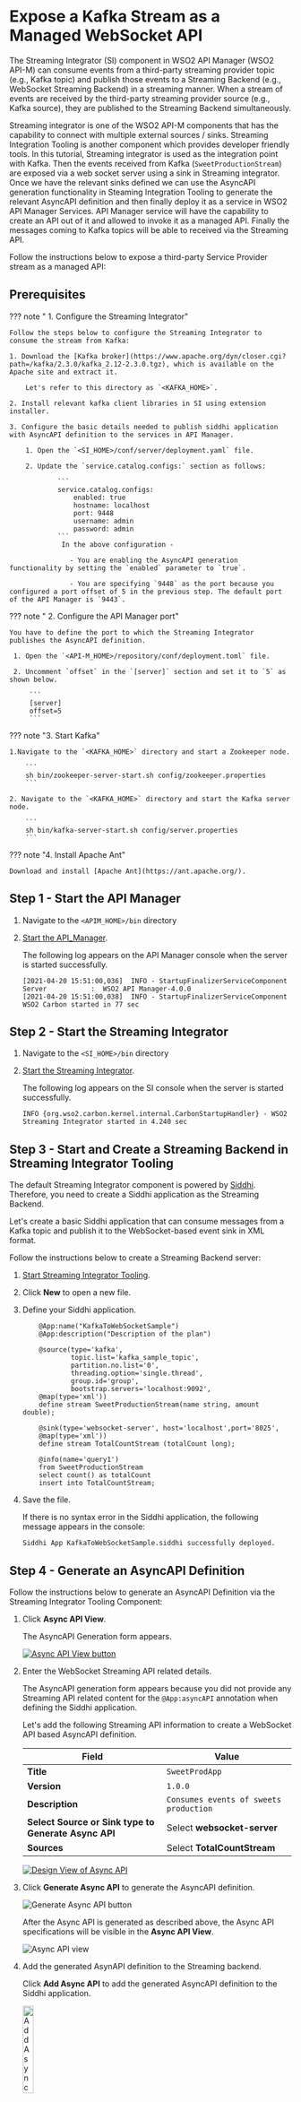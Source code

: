 # Expose a Kafka Stream as a Managed WebSocket API

The Streaming Integrator (SI) component in WSO2 API Manager (WSO2 API-M) can consume events from a third-party streaming provider topic (e.g., Kafka topic) and publish those events to a Streaming Backend (e.g., WebSocket Streaming Backend) in a streaming manner. When a stream of events are received by the third-party streaming provider source (e.g., Kafka source), they are published to the Streaming Backend simultaneously. 

Streaming integrator is one of the WSO2 API-M components that has the capability to connect with multiple external sources / sinks. Streaming Integration Tooling is another component which provides developer friendly tools. In this tutorial, Streaming integrator is used as the integration point with Kafka. Then the events received from Kafka (`SweetProductionStream`) are exposed via a web socket server using a sink in Streaming integrator. 
Once we have the relevant sinks defined we can use the AsyncAPI generation functionality in Steaming Integration Tooling to generate the relevant AsyncAPI definition and then finally deploy it as a service in WSO2 API Manager Services. API Manager service will have the capability to create an API out of it and allowed to invoke it as a managed API. Finally the messages coming to Kafka topics will be able to received via the Streaming API. 

Follow the instructions below to expose a third-party Service Provider stream as a managed API:

## Prerequisites

??? note " 1. Configure the Streaming Integrator"

    Follow the steps below to configure the Streaming Integrator to consume the stream from Kafka:

    1. Download the [Kafka broker](https://www.apache.org/dyn/closer.cgi?path=/kafka/2.3.0/kafka_2.12-2.3.0.tgz), which is available on the Apache site and extract it.

        Let's refer to this directory as `<KAFKA_HOME>`.

    2. Install relevant kafka client libraries in SI using extension installer.

    3. Configure the basic details needed to publish siddhi application with AsyncAPI definition to the services in API Manager.
    
        1. Open the `<SI_HOME>/conf/server/deployment.yaml` file.
        
        2. Update the `service.catalog.configs:` section as follows:
        
                ```
                service.catalog.configs:
                    enabled: true
                    hostname: localhost
                    port: 9448
                    username: admin
                    password: admin
                ```
                 In the above configuration -
                 
                   - You are enabling the AsyncAPI generation functionality by setting the `enabled` parameter to `true`. 
                    
                   - You are specifying `9448` as the port because you configured a port offset of 5 in the previous step. The default port of the API Manager is `9443`.
        
??? note " 2. Configure the API Manager port"

    You have to define the port to which the Streaming Integrator publishes the AsyncAPI definition.
    
     1. Open the `<API-M_HOME>/repository/conf/deployment.toml` file.

     2. Uncomment `offset` in the `[server]` section and set it to `5` as shown below.

         ```
         [server]
         offset=5
         ```        

??? note "3. Start Kafka"

    1.Navigate to the `<KAFKA_HOME>` directory and start a Zookeeper node.

        ```
        sh bin/zookeeper-server-start.sh config/zookeeper.properties
        ```

    2. Navigate to the `<KAFKA_HOME>` directory and start the Kafka server node.

        ```
        sh bin/kafka-server-start.sh config/server.properties
        ```

??? note "4. Install Apache Ant"

    Download and install [Apache Ant](https://ant.apache.org/).

## Step 1 - Start the API Manager

1. Navigate to the `<APIM_HOME>/bin` directory 

2. [Start the API_Manager]({{base_path}}/install-and-setup/install/installing-the-product/installing-the-binary/installing-on-linux-or-os-x/).

     The following log appears on the API Manager console when the server is started successfully.

    ```
    [2021-04-20 15:51:00,036]  INFO - StartupFinalizerServiceComponent Server           :  WSO2 API Manager-4.0.0
    [2021-04-20 15:51:00,038]  INFO - StartupFinalizerServiceComponent WSO2 Carbon started in 77 sec
    ```

## Step 2 - Start the Streaming Integrator

1. Navigate to the `<SI_HOME>/bin` directory 

2. [Start the Streaming Integrator]({{base_path}}/install-and-setup/install/installing-the-product/installing-the-binary/installing-si-binary/#starting-the-si-server).

     The following log appears on the SI console when the server is started successfully.

    ```
    INFO {org.wso2.carbon.kernel.internal.CarbonStartupHandler} - WSO2 Streaming Integrator started in 4.240 sec
    ```

## Step 3 - Start and Create a Streaming Backend in Streaming Integrator Tooling

The default Streaming Integrator component is powered by [Siddhi](https://siddhi.io/). Therefore, you need to create a Siddhi application as the Streaming Backend.
     
Let's create a basic Siddhi application that can consume messages from a Kafka topic and publish it to the WebSocket-based event sink in XML format.

Follow the instructions below to create a Streaming Backend server:

1. [Start Streaming Integrator Tooling]({{base_path}}/develop/streaming-apps/streaming-integrator-studio-overview/#starting-streaming-integrator-tooling).

2. Click **New** to open a new file.

3. Define your Siddhi application.

    ```
        @App:name("KafkaToWebSocketSample")
        @App:description("Description of the plan")

        @source(type='kafka',
                topic.list='kafka_sample_topic',
                partition.no.list='0',
                threading.option='single.thread',
                group.id='group',
                bootstrap.servers='localhost:9092',
        @map(type='xml'))
        define stream SweetProductionStream(name string, amount double);

        @sink(type='websocket-server', host='localhost',port='8025',
        @map(type='xml'))
        define stream TotalCountStream (totalCount long);

        @info(name='query1')
        from SweetProductionStream
        select count() as totalCount
        insert into TotalCountStream;
    ```

4. Save the file. 

     If there is no syntax error in the Siddhi application, the following message appears in the console:

     ```
     Siddhi App KafkaToWebSocketSample.siddhi successfully deployed. 
     ```

## Step 4 - Generate an AsyncAPI Definition

Follow the instructions below to generate an AsyncAPI Definition via the Streaming Integrator Tooling Component:

1. Click **Async API View**.

     The AsyncAPI Generation form appears.

     [![Async API View button]({{base_path}}/assets/img/streaming/working-with-async-api/open-async-api-view-button.png)]({{base_path}}/assets/img/streaming/working-with-async-api/open-async-api-view-button.png)

2. Enter the WebSocket Streaming API related details.
    
     The AsyncAPI generation form appears because you did not provide any Streaming API related content for the `@App:asyncAPI` annotation when defining the Siddhi application.

     Let's add the following Streaming API information to create a WebSocket API based AsyncAPI definition.

     | **Field**                                            | **Value**                             |
     |------------------------------------------------------|---------------------------------------|
     | **Title**                                            | `SweetProdApp`                  |
     | **Version**                                          | `1.0.0`                               |
     | **Description**                                      | `Consumes events of sweets production` |
     | **Select Source or Sink type to Generate Async API** | Select **websocket-server**           |
     | **Sources**                                          | Select **TotalCountStream**      |

     [![Design View of Async API]({{base_path}}/assets/img/streaming/working-with-async-api/async-api-form.png)]({{base_path}}/assets/img/streaming/working-with-async-api/async-api-form.png)

3. Click **Generate Async API** to generate the AsyncAPI definition.

     ![Generate Async API button]({{base_path}}/assets/img/streaming/working-with-async-api/generate-async-api-view-button.png)

     After the Async API is generated as described above, the Async API specifications will be visible in the **Async API View**.

     ![Async API view]({{base_path}}/assets/img/streaming/working-with-async-api/async-api-spec-view.png)

4. Add the generated AsynAPI definition to the Streaming backend.

     Click **Add Async API** to add the generated AsyncAPI definition to the Siddhi application.

     <a href="{{base_path}}/assets/img/streaming/working-with-async-api/add-async-api-button.png"><img src="{{base_path}}/assets/img/streaming/working-with-async-api/add-async-api-button.png" width="20%" alt="Add Async API"></a>

3. Click **Code View** to view the Siddhi application with the AsyncAPI definition that was generated and save it so that it can be deployed on SI server.

## Step 5 - Publish the AsyncAPI definition

You need to deploy your Streaming backend, which contains the AsyncAPI definition, to the Streaming Integrator server in order to export the AsyncAPI definition that you generated to the services in WSO2 API Manager.

Follow the instructions below to publish the AsyncAPI definition to the service catalog:

1. Click **Deploy**, and then click **Deploy to Server** in Streaming Integrator Tooling. 

     [![Deploy To Server]({{base_path}}/assets/img/streaming/working-with-async-api/async-api-deploy-to-server.png)]({{base_path}}/assets/img/streaming/working-with-async-api/async-api-deploy-to-server.png)

     This opens the **Deploy Siddhi Apps to Server** dialog box. 

2. Add the SI server host and port(default 9443) and select the relevant check box for your Siddhi application, which contains the AsyncAPI definition, and for the server in which you want to deploy it. 

3. Click **Deploy**.

     [![Deploy Button]({{base_path}}/assets/img/streaming/working-with-async-api/async-api-deploy.png)]({{base_path}}/assets/img/streaming/working-with-async-api/async-api-deploy.png)

     After the Siddhi application is successfully deployed, the following log messages appear in the Streaming Integrator and API Manager server logs to indicate that the AsyncAPI definition is successfully published in the Service Catalog.

    ```bash tab="Streaming Integrator server logs"
    Siddhi App KafkaToWebSocketSample deployed successfully
    Async API: SweetProdApp-1.0.0 uploaded to the service catalog
    ```

    ```bash tab="API Manager server logs"
    CommonUtil Creation of folder is successful. Directory Name : SweetProdApp-1.0.0
    ```

## Step 6 - View the service catalog entry in WSO2 API-M

Follow the instructions below to view the service catalog entry in WSO2 API Manager:

1. Sign in to the Publisher.

     `https://<hostname>:9448/publisher`
     
     For testing purposes, you can use `https://localhost:9448/publisher` and `admin` as the username and password.

     [![Open Service Catalog]({{base_path}}/assets/img/integrate/tutorials/service-catalog/open-service-catalog.png)]({{base_path}}/assets/img/integrate/tutorials/service-catalog/open-service-catalog.png)
     
2. Click **Services**.

     The services, which include the `SweetProdApp` service, appear.

3. Click on the respective service (`SweetProdApp`) to view details of the managed service.

## Step 7 - Create an API

Follow the instructions below to create an API from the deployed managed service via the WSO2 API Manager Publisher.

1. Click **Create API** in the Service Catalog page, which is in the Publisher.

2. Enter all the Streaming API details.

    | Field   | Value         |
    |---------|---------------|
    | Name    | SweetProdApp  |
    | Context | /SweetProdApp |
    | Version | 1.0.0         |

3. Click **Create API**.

    [![Create API from Service]({{base_path}}/assets/img/streaming/working-with-async-api/create-api-from-service.png)]({{base_path}}/assets/img/streaming/working-with-async-api/create-api-from-service.png)

     The API overview page appears.

## Step 8 - Publish the API

Follow the instructions below to publish the API via the WSO2 API Manager Publisher.

1. Click **Lifecycle** to navigate to the API lifecycle.

2. Click **Publish** to publish the API to the API Developer Portal.

     If the API is published successfully, the lifecycle state will shift to **PUBLISHED**.

     [![Publish API]({{base_path}}/assets/img/learn/publish-api.png)]({{base_path}}/assets/img/learn/publish-api.png)

## Step 9 - Invoke the published API

1. View the published API.
    
     Navigate to the Developer Portal.

    `https://<hostname>:9448/devportal`
     
     For testing purposes, you can use `https://localhost:9448/devportal` and `admin` as the username and password.

     The API that you published is visible in the API listing page.

2. Subscribe to the API.

3. Click **Subscriptions** and thereafter click **SUBSCRIPTION & KEY GENERATION WIZARD**.

    1. Navigate through the SUBSCRIPTION & KEY GENERATION WIZARD.
    
         This wizard takes you through the steps of creating a new application, subscribing, generating keys, and generating an access token to invoke the API.

         [![Subscription & Key Generation Wizard]({{base_path}}/assets/img/learn/key-generation-wizard.png)]({{base_path}}/assets/img/learn/key-generation-wizard.png)

    2. Copy the authorization token that appears in here.

         <a href="{{base_path}}/assets/img/learn/generate-access-token-popup.jpg"><img src="{{base_path}}/assets/img/learn/generate-access-token-popup.jpg" width="55%" alt="Authorization token"></a>

4. Try out the operations.

     1. Install wscat client.

         ```
         npm install -g wscat
         ```

     2. Invoke the API by using an authorization header by executing the following command.
        
         ``` java tab="WS"
         wscat -c ws://localhost:9104/sweetProdApp/1.0.0 -H "Authorization: Bearer [accesstoken]" 
         ```

         ``` java tab="WSS"
         wscat -n -c wss://localhost:8104/sweetProdApp/1.0.0 -H "Authorization: Bearer [accesstoken]"
         ```

        <html>
        <div class="admonition note">
        <p class="admonition-title">Note</p>
        <p>
        There are clients (especially browsers) that do not allow to add headers. In such cases, you can send the access token for the API invocation as a query parameter named `access_token` by using the command below:</p>
           
        ``` java tab="WS"
        wscat -c "ws://localhost:9104/sweetProdApp/1.0.0?access_token=[accesstoken]" 
        ```

        ``` java tab="WSS"
        wscat -n -c "wss://localhost:8104/sweetProdApp/1.0.0?access_token=[accesstoken]"
        ```

        </div>
        </html>  

## Step 10 - Pass the streaming event to the broker

Let's execute the following Kafka client producer sample to pass the streaming event to Kafka.

1. If needed please copy `org.wso2.carbon.si.metrics.core_` jar from `<SI_HOME>/wso2/lib/plugins` to `<SI_HOME>/samples/sample-clients/lib/` before running the kafka-producer client.

2. Open a terminal and navigate to `<SI_HOME>/samples/sample-clients/kafka-producer` file.

3. Receive XML events via Kafka.

     Execute the following Apache Ant command.

     ```
     ant -Dtype=xml -DtopicName=kafka_sample_topic
     ```

    !!! info
        In addition, you can also limit the number of events as follows:

         ```
         ant -Dtype=xml -DnoOfEventsToSend=5 -DtopicName=kafka_sample_topic
         ```
 
## Step 11 - Results evaluation

As SI server is already running as explained in above steps, Once the kafka client sends the events they will be consumed by the source in SI server and pushed to websocket server. 
As WS client command listens to these events, below type of events will be printed in the terminal which WS client ran.
    
  [![Results]({{base_path}}/assets/img/streaming/working-with-async-api/async-api-websocket-results.png)]({{base_path}}/assets/img/streaming/working-with-async-api/async-api-websocket-results.png)


Now, you have successfully created and published the API that corresponds to the WebSocket service in the Services. In addition, you have subscribed to it, obtained an access token for testing, and tested the API with the access token generated with the Kafka client which sends streaming events.


